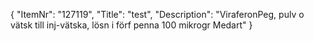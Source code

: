 {
  "ItemNr": "127119",
  "Title": "test",
  "Description": "ViraferonPeg, pulv o vätsk till inj-vätska, lösn i förf penna 100 mikrogr Medart"
}